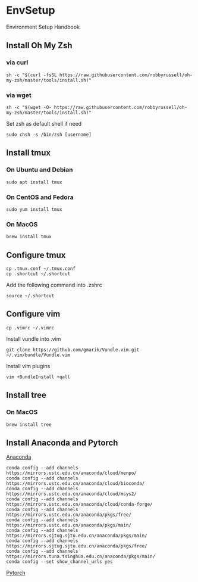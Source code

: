 # EnvSetup
Environment Setup Handbook

## Install Oh My Zsh

### via curl

```shell
sh -c "$(curl -fsSL https://raw.githubusercontent.com/robbyrussell/oh-my-zsh/master/tools/install.sh)"
```

### via wget

```shell
sh -c "$(wget -O- https://raw.githubusercontent.com/robbyrussell/oh-my-zsh/master/tools/install.sh)"
```

Set zsh as default shell if need
```shell
sudo chsh -s /bin/zsh [username]
```

## Install tmux

### On Ubuntu and Debian

```shell
sudo apt install tmux
```

### On CentOS and Fedora

```shell
sudo yum install tmux
```

### On MacOS
```shell
brew install tmux
```

## Configure tmux
```shell
cp .tmux.conf ~/.tmux.conf
cp .shortcut ~/.shortcut
```

Add the following command into .zshrc
```shell
source ~/.shortcut
```

## Configure vim
```shell
cp .vimrc ~/.vimrc
```

Install vundle into .vim
```shell
git clone https://github.com/gmarik/Vundle.vim.git ~/.vim/bundle/Vundle.vim
```

Install vim plugins
```shell
vim +BundleInstall +qall
```

## Install tree

### On MacOS
```shell
brew install tree
```

## Install Anaconda and Pytorch
[Anaconda](https://www.anaconda.com/distribution/)
```shell
conda config --add channels https://mirrors.ustc.edu.cn/anaconda/cloud/menpo/
conda config --add channels https://mirrors.ustc.edu.cn/anaconda/cloud/bioconda/
conda config --add channels https://mirrors.ustc.edu.cn/anaconda/cloud/msys2/
conda config --add channels https://mirrors.ustc.edu.cn/anaconda/cloud/conda-forge/
conda config --add channels https://mirrors.ustc.edu.cn/anaconda/pkgs/free/
conda config --add channels https://mirrors.ustc.edu.cn/anaconda/pkgs/main/
conda config --add channels https://mirrors.sjtug.sjtu.edu.cn/anaconda/pkgs/main/
conda config --add channels https://mirrors.sjtug.sjtu.edu.cn/anaconda/pkgs/free/
conda config --add channels https://mirrors.tuna.tsinghua.edu.cn/anaconda/pkgs/main/
conda config --set show_channel_urls yes
```
[Pytorch](https://pytorch.org/)

